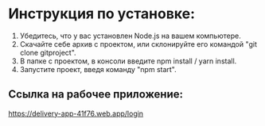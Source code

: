 # Инструкция по установке:

1. Убедитесь, что у вас установлен Node.js на вашем компьютере.
2. Скачайте себе архив с проектом, или склонируйте его командой "git clone gitproject".
3. В папке с проектом, в консоли введите npm install / yarn install.
4. Запустите проект, введя команду "npm start".

## Ссылка на рабочее приложение:

https://delivery-app-41f76.web.app/login
